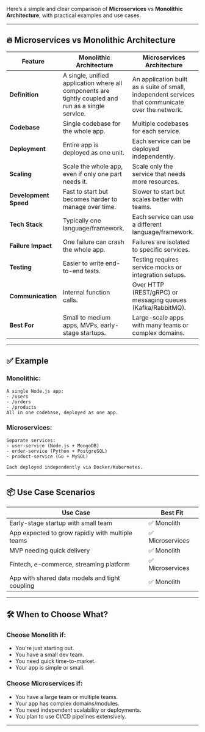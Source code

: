 Here’s a simple and clear comparison of **Microservices** vs **Monolithic Architecture**, with practical examples and use cases.

---

## 🔥 Microservices vs Monolithic Architecture

| Feature               | **Monolithic Architecture**                                                                         | **Microservices Architecture**                                                                    |
| --------------------- | --------------------------------------------------------------------------------------------------- | ------------------------------------------------------------------------------------------------- |
| **Definition**        | A single, unified application where all components are tightly coupled and run as a single service. | An application built as a suite of small, independent services that communicate over the network. |
| **Codebase**          | Single codebase for the whole app.                                                                  | Multiple codebases for each service.                                                              |
| **Deployment**        | Entire app is deployed as one unit.                                                                 | Each service can be deployed independently.                                                       |
| **Scaling**           | Scale the whole app, even if only one part needs it.                                                | Scale only the service that needs more resources.                                                 |
| **Development Speed** | Fast to start but becomes harder to manage over time.                                               | Slower to start but scales better with teams.                                                     |
| **Tech Stack**        | Typically one language/framework.                                                                   | Each service can use a different language/framework.                                              |
| **Failure Impact**    | One failure can crash the whole app.                                                                | Failures are isolated to specific services.                                                       |
| **Testing**           | Easier to write end-to-end tests.                                                                   | Testing requires service mocks or integration setups.                                             |
| **Communication**     | Internal function calls.                                                                            | Over HTTP (REST/gRPC) or messaging queues (Kafka/RabbitMQ).                                       |
| **Best For**          | Small to medium apps, MVPs, early-stage startups.                                                   | Large-scale apps with many teams or complex domains.                                              |

---

## ✅ Example

### Monolithic:

```text
A single Node.js app:
- /users
- /orders
- /products
All in one codebase, deployed as one app.
```

### Microservices:

```text
Separate services:
- user-service (Node.js + MongoDB)
- order-service (Python + PostgreSQL)
- product-service (Go + MySQL)

Each deployed independently via Docker/Kubernetes.
```

---

## 📦 Use Case Scenarios

| Use Case                                         | Best Fit        |
| ------------------------------------------------ | --------------- |
| Early-stage startup with small team              | ✅ Monolith      |
| App expected to grow rapidly with multiple teams | ✅ Microservices |
| MVP needing quick delivery                       | ✅ Monolith      |
| Fintech, e-commerce, streaming platform          | ✅ Microservices |
| App with shared data models and tight coupling   | ✅ Monolith      |

---

## 🛠️ When to Choose What?

### Choose **Monolith** if:

* You're just starting out.
* You have a small dev team.
* You need quick time-to-market.
* Your app is simple or small.

### Choose **Microservices** if:

* You have a large team or multiple teams.
* Your app has complex domains/modules.
* You need independent scalability or deployments.
* You plan to use CI/CD pipelines extensively.

---
